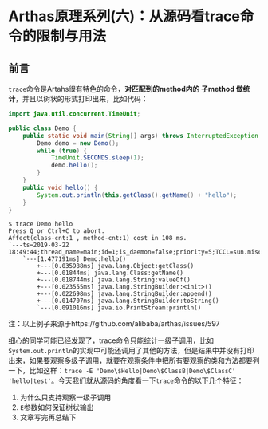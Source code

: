 # Arthas原理系列(六)：从源码看trace命令的限制与用法



## 前言

`trace`命令是Artahs很有特色的命令，**对匹配到的method内的 子method 做统计**，并且以树状的形式打印出来，比如代码：

```java
import java.util.concurrent.TimeUnit;

public class Demo {
    public static void main(String[] args) throws InterruptedException {
        Demo demo = new Demo();
        while (true) {
            TimeUnit.SECONDS.sleep(1);
            demo.hello();
        }
    }
    public void hello() {
        System.out.println(this.getClass().getName() + "hello");
    }
}
```

```shell
$ trace Demo hello
Press Q or Ctrl+C to abort.
Affect(class-cnt:1 , method-cnt:1) cost in 108 ms.
`---ts=2019-03-22 18:49:44;thread_name=main;id=1;is_daemon=false;priority=5;TCCL=sun.misc.Launcher$AppClassLoader@4e25154f
    `---[1.477191ms] Demo:hello()
        +---[0.035988ms] java.lang.Object:getClass()
        +---[0.01844ms] java.lang.Class:getName()
        +---[0.018744ms] java.lang.String:valueOf()
        +---[0.023555ms] java.lang.StringBuilder:<init>()
        +---[0.022698ms] java.lang.StringBuilder:append()
        +---[0.014707ms] java.lang.StringBuilder:toString()
        `---[0.091016ms] java.io.PrintStream:println()
```

注：以上例子来源于https://github.com/alibaba/arthas/issues/597

细心的同学可能已经发现了，trace命令只能统计一级子调用，比如`System.out.println`的实现中可能还调用了其他的方法，但是结果中并没有打印出来，如果要观察多级子调用，就要在观察条件中把所有要观察的类和方法都要列一下，比如这样：`trace -E 'Demo\$Hello|Demo\$ClassB|Demo\$ClassC' 'hello|test'`。今天我们就从源码的角度看一下`trace`命令的以下几个特征：

1. 为什么只支持观察一级子调用
2. `E`参数如何保证树状输出
3. 文章写完再总结下

